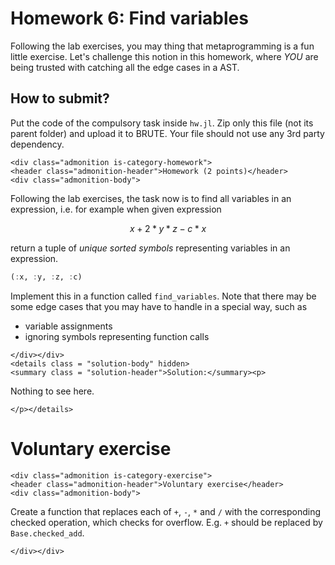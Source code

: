 # Homework 6: Find variables
Following the lab exercises, you may thing that metaprogramming is a fun little exercise. Let's challenge this notion in this homework, where *YOU* are being trusted with catching all the edge cases in a AST.

## How to submit?
Put the code of the compulsory task inside `hw.jl`. Zip only this file (not its parent folder) and upload it to BRUTE. Your file should not use any 3rd party dependency.

```@raw html
<div class="admonition is-category-homework">
<header class="admonition-header">Homework (2 points)</header>
<div class="admonition-body">
```
Following the lab exercises, the task now is to find all variables in an expression, i.e. for example when given expression
```math
x + 2*y*z - c*x
```
return a tuple of *unique sorted symbols* representing variables in an expression.
```julia
(:x, :y, :z, :c)
```
Implement this in a function called `find_variables`. Note that there may be some edge cases that you may have to handle in a special way, such as 
- variable assignments
- ignoring symbols representing function calls

```@raw html
</div></div>
<details class = "solution-body" hidden>
<summary class = "solution-header">Solution:</summary><p>
```

Nothing to see here.


```@raw html
</p></details>
```

# Voluntary exercise
```@raw html
<div class="admonition is-category-exercise">
<header class="admonition-header">Voluntary exercise</header>
<div class="admonition-body">
```
Create a function that replaces each of `+`, `-`, `*` and `/` with the corresponding checked operation, which checks for overflow. E.g. `+` should be replaced by `Base.checked_add`.

```@raw html
</div></div>
```